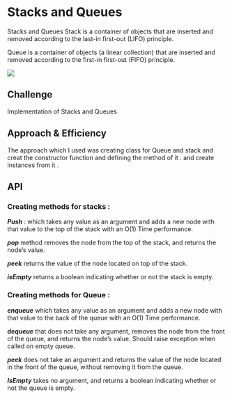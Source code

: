 # Stacks and Queues

<!-- Short summary or background information -->

Stacks and Queues
Stack is a container of objects that are inserted and removed according to the last-in first-out (LIFO) principle.

Queue is a container of objects (a linear collection) that are inserted and removed according to the first-in first-out (FIFO) principle.

![](https://imgs.developpaper.com/imgs/3169162767-5c88cc850daa1_articlex.jpg)

## Challenge

Implementation of Stacks and Queues

## Approach & Efficiency

<!-- What approach did you take? Why? What is the Big O space/time for this approach? -->

The approach which I used was creating class for Queue and stack and creat the constructor function and defining the method of it . and create instances from it .

## API

<!-- Description of each method publicly available to your Stack and Queue-->

### Creating methods for **stacks** :

**_Push_** : which takes any value as an argument and adds a new node with that value to the top of the stack with an O(1) Time performance.

**_pop_** method removes the node from the top of the stack, and returns the node’s value.

**_peek_** returns the value of the node located on top of the stack.

<!-- Description of the challenge -->

**_isEmpty_** returns a boolean indicating whether or not the stack is empty.

### Creating methods for **Queue** :

**_enqueue_** which takes any value as an argument and adds a new node with that value to the back of the queue with an O(1) Time performance.

**_dequeue_** that does not take any argument, removes the node from the front of the queue, and returns the node’s value.
Should raise exception when called on empty queue.

**_peek_** does not take an argument and returns the value of the node located in the front of the queue, without removing it from the queue.

**_IsEmpty_** takes no argument, and returns a boolean indicating whether or not the queue is empty.
